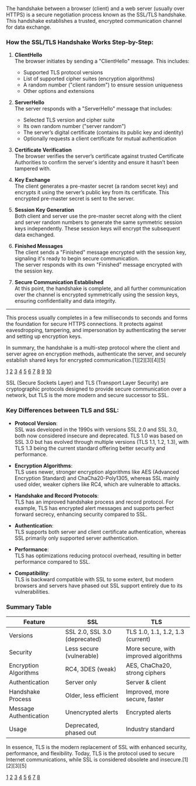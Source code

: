 The handshake between a browser (client) and a web server (usually over HTTPS) is a secure negotiation process known as the
SSL/TLS handshake. This handshake establishes a trusted, encrypted communication channel for data exchange.

### How the SSL/TLS Handshake Works Step-by-Step:

1. **ClientHello**  
   The browser initiates by sending a "ClientHello" message. This includes:

   - Supported TLS protocol versions
   - List of supported cipher suites (encryption algorithms)
   - A random number ("client random") to ensure session uniqueness
   - Other options and extensions

2. **ServerHello**  
   The server responds with a "ServerHello" message that includes:

   - Selected TLS version and cipher suite
   - Its own random number ("server random")
   - The server’s digital certificate (contains its public key and identity)
   - Optionally requests a client certificate for mutual authentication

3. **Certificate Verification**  
   The browser verifies the server’s certificate against trusted Certificate Authorities to confirm the server's identity and
   ensure it hasn’t been tampered with.

4. **Key Exchange**  
   The client generates a pre-master secret (a random secret key) and encrypts it using the server’s public key from its
   certificate. This encrypted pre-master secret is sent to the server.

5. **Session Key Generation**  
   Both client and server use the pre-master secret along with the client and server random numbers to generate the same
   symmetric session keys independently. These session keys will encrypt the subsequent data exchanged.

6. **Finished Messages**  
   The client sends a "Finished" message encrypted with the session key, signaling it's ready to begin secure
   communication.  
   The server responds with its own "Finished" message encrypted with the session key.

7. **Secure Communication Established**  
   At this point, the handshake is complete, and all further communication over the channel is encrypted symmetrically using
   the session keys, ensuring confidentiality and data integrity.

---

This process usually completes in a few milliseconds to seconds and forms the foundation for secure HTTPS connections. It
protects against eavesdropping, tampering, and impersonation by authenticating the server and setting up encryption keys.

In summary, the handshake is a multi-step protocol where the client and server agree on encryption methods, authenticate the
server, and securely establish shared keys for encrypted communication.[1][2][3][4][5]

[1](https://www.globalsign.com/en/blog/all-about-tls-handshakes) [2](https://www.okta.com/identity-101/ssl-handshake/)
[3](https://www.manageengine.com/key-manager/information-center/what-is-ssl-tls-handshake.html)
[4](https://www.bigrock.in/blog/products/email/ssl-tls-handshake-process)
[5](https://www.linkedin.com/pulse/ssltls-handshake-baha-abu-shaqra-phd-dti-uottawa--jlwmf)
[6](https://www.cloudflare.com/learning/ssl/what-happens-in-a-tls-handshake/)
[7](https://www.ssl.com/article/ssl-tls-handshake-ensuring-secure-online-interactions/)
[8](https://developer.okta.com/books/api-security/tls/how/) [9](https://en.wikipedia.org/wiki/Transport_Layer_Security)
[10](https://commandlinefanatic.com/cgi-bin/showarticle.cgi?article=art059)

SSL (Secure Sockets Layer) and TLS (Transport Layer Security) are cryptographic protocols designed to provide secure
communication over a network, but TLS is the more modern and secure successor to SSL.

### Key Differences between TLS and SSL:

- **Protocol Version**:  
  SSL was developed in the 1990s with versions SSL 2.0 and SSL 3.0, both now considered insecure and deprecated. TLS 1.0 was
  based on SSL 3.0 but has evolved through multiple versions (TLS 1.1, 1.2, 1.3), with TLS 1.3 being the current standard
  offering better security and performance.

- **Encryption Algorithms**:  
  TLS uses newer, stronger encryption algorithms like AES (Advanced Encryption Standard) and ChaCha20-Poly1305, whereas SSL
  mainly used older, weaker ciphers like RC4, which are vulnerable to attacks.

- **Handshake and Record Protocols**:  
  TLS has an improved handshake process and record protocol. For example, TLS has encrypted alert messages and supports
  perfect forward secrecy, enhancing security compared to SSL.

- **Authentication**:  
  TLS supports both server and client certificate authentication, whereas SSL primarily only supported server authentication.

- **Performance**:  
  TLS has optimizations reducing protocol overhead, resulting in better performance compared to SSL.

- **Compatibility**:  
  TLS is backward compatible with SSL to some extent, but modern browsers and servers have phased out SSL support entirely
  due to its vulnerabilities.

### Summary Table

| Feature                | SSL                           | TLS                                   |
| ---------------------- | ----------------------------- | ------------------------------------- |
| Versions               | SSL 2.0, SSL 3.0 (deprecated) | TLS 1.0, 1.1, 1.2, 1.3 (current)      |
| Security               | Less secure (vulnerable)      | More secure, with improved algorithms |
| Encryption Algorithms  | RC4, 3DES (weak)              | AES, ChaCha20, strong ciphers         |
| Authentication         | Server only                   | Server & client                       |
| Handshake Process      | Older, less efficient         | Improved, more secure, faster         |
| Message Authentication | Unencrypted alerts            | Encrypted alerts                      |
| Usage                  | Deprecated, phased out        | Industry standard                     |

In essence, TLS is the modern replacement of SSL with enhanced security, performance, and flexibility. Today, TLS is the
protocol used to secure Internet communications, while SSL is considered obsolete and insecure.[1][2][3][5]

[1](https://rublon.com/blog/tls-vs-ssl-whats-the-difference/) [2](https://www.cloudpanel.io/blog/ssl-vs-tls-certificates/)
[3](https://www.keyfactor.com/blog/ssl-vs-tls-what-are-the-differences/)
[4](https://aws.amazon.com/compare/the-difference-between-ssl-and-tls/) [5](https://kinsta.com/blog/tls-vs-ssl/)
[6](https://www.geeksforgeeks.org/computer-networks/difference-between-secure-socket-layer-ssl-and-transport-layer-security-tls/)
[7](https://www.digitalocean.com/community/conceptual-articles/tls-vs-ssl)
[8](https://powerdmarc.com/difference-between-ssl-and-tls/)
